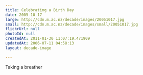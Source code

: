 ```yaml
---
title: Celebrating a Birth Day
date: 2005-10-17
large: http://cdn.m.ac.nz/decade/images/20051017.jpg
small: http://cdn.m.ac.nz/decade/images/small/20051017.jpg
flickrUrl: null
photoId: null
createdAt: 2011-01-30 11:07:19.471909
updatedAt: 2006-07-11 04:58:13
layout: decade-image

---
```

Taking a breather
